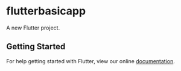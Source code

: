 # flutterbasicapp

A new Flutter project.

## Getting Started

For help getting started with Flutter, view our online
[documentation](https://flutter.io/).
